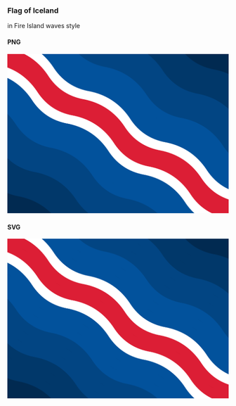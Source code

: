 ### Flag of Iceland

in Fire Island waves style

#### PNG

![Flag of Iceland in Fire Island waves style](https://github.com/thorlindberg/flag/blob/main/flag.png?raw=true)

#### SVG

![Flag of Iceland in Fire Island waves style](https://raw.githubusercontent.com/thorlindberg/flag/eff4fb0f306d644a805d762479e4c541571a5cb0/flag.svg)